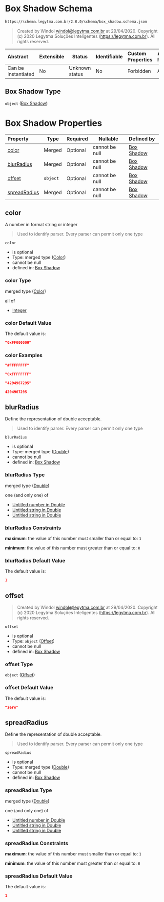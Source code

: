 # Box Shadow Schema

```txt
https://schema.legytma.com.br/2.0.0/schema/box_shadow.schema.json
```




> Created by Windol [windol@legytma.com.br](mailto:windol@legytma.com.br) at 29/04/2020.
> Copyright (c) 2020 Legytma Soluções Inteligentes (<https://legytma.com.br>). All rights reserved.
>

| Abstract            | Extensible | Status         | Identifiable | Custom Properties | Additional Properties | Access Restrictions | Defined In                                                                        |
| :------------------ | ---------- | -------------- | ------------ | :---------------- | --------------------- | ------------------- | --------------------------------------------------------------------------------- |
| Can be instantiated | No         | Unknown status | No           | Forbidden         | Allowed               | none                | [box_shadow.schema.json](../schema/box_shadow.schema.json) |

## Box Shadow Type

`object` ([Box Shadow](box_shadow.md))

# Box Shadow Properties

| Property                      | Type     | Required | Nullable       | Defined by                                                                                                                                     |
| :---------------------------- | -------- | -------- | -------------- | :--------------------------------------------------------------------------------------------------------------------------------------------- |
| [color](#color)               | Merged   | Optional | cannot be null | [Box Shadow](app_bar_theme-properties-color.md)          |
| [blurRadius](#blurRadius)     | Merged   | Optional | cannot be null | [Box Shadow](app_bar_theme-properties-double.md)   |
| [offset](#offset)             | `object` | Optional | cannot be null | [Box Shadow](box_shadow-properties-offset.md)          |
| [spreadRadius](#spreadRadius) | Merged   | Optional | cannot be null | [Box Shadow](app_bar_theme-properties-double.md) |

## color

A number in format string or integer


> Used to identify parser. Every parser can permit only one type
>

`color`

-   is optional
-   Type: merged type ([Color](app_bar_theme-properties-color.md))
-   cannot be null
-   defined in: [Box Shadow](app_bar_theme-properties-color.md)

### color Type

merged type ([Color](app_bar_theme-properties-color.md))

all of

-   [Integer](color-allof-integer.md)

### color Default Value

The default value is:

```json
"0xFF000000"
```

### color Examples

```json
"#FFFFFFFF"
```

```json
"0xFFFFFFFF"
```

```json
"4294967295"
```

```json
4294967295
```

## blurRadius

Define the representation of double acceptable.


> Used to identify parser. Every parser can permit only one type
>

`blurRadius`

-   is optional
-   Type: merged type ([Double](app_bar_theme-properties-double.md))
-   cannot be null
-   defined in: [Box Shadow](app_bar_theme-properties-double.md)

### blurRadius Type

merged type ([Double](app_bar_theme-properties-double.md))

one (and only one) of

-   [Untitled number in Double](double-oneof-0.md)
-   [Untitled string in Double](double-oneof-1.md)
-   [Untitled string in Double](double-oneof-2.md)

### blurRadius Constraints

**maximum**: the value of this number must smaller than or equal to: `1`

**minimum**: the value of this number must greater than or equal to: `0`

### blurRadius Default Value

The default value is:

```json
1
```

## offset




> Created by Windol [windol@legytma.com.br](mailto:windol@legytma.com.br) at 29/04/2020.
> Copyright (c) 2020 Legytma Soluções Inteligentes (<https://legytma.com.br>). All rights reserved.
>

`offset`

-   is optional
-   Type: `object` ([Offset](box_shadow-properties-offset.md))
-   cannot be null
-   defined in: [Box Shadow](box_shadow-properties-offset.md)

### offset Type

`object` ([Offset](box_shadow-properties-offset.md))

### offset Default Value

The default value is:

```json
"zero"
```

## spreadRadius

Define the representation of double acceptable.


> Used to identify parser. Every parser can permit only one type
>

`spreadRadius`

-   is optional
-   Type: merged type ([Double](app_bar_theme-properties-double.md))
-   cannot be null
-   defined in: [Box Shadow](app_bar_theme-properties-double.md)

### spreadRadius Type

merged type ([Double](app_bar_theme-properties-double.md))

one (and only one) of

-   [Untitled number in Double](double-oneof-0.md)
-   [Untitled string in Double](double-oneof-1.md)
-   [Untitled string in Double](double-oneof-2.md)

### spreadRadius Constraints

**maximum**: the value of this number must smaller than or equal to: `1`

**minimum**: the value of this number must greater than or equal to: `0`

### spreadRadius Default Value

The default value is:

```json
1
```
